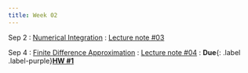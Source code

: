 ```yaml
---
title: Week 02
---
```


Sep 2
: [Numerical Integration](https://boguoporousmedia.github.io/HWRS504-2025Fall/lecture/)
  : [Lecture note #03](https://boguoporousmedia.github.io/HWRS504-2025Fall/lecture/)

Sep 4
: [Finite Difference Approximation](https://boguoporousmedia.github.io/HWRS504-2025Fall/lecture/)
  : [Lecture note #04](https://boguoporousmedia.github.io/HWRS504-2025Fall/lecture/)
: **Due**{: .label .label-purple}[**HW #1**](#)
